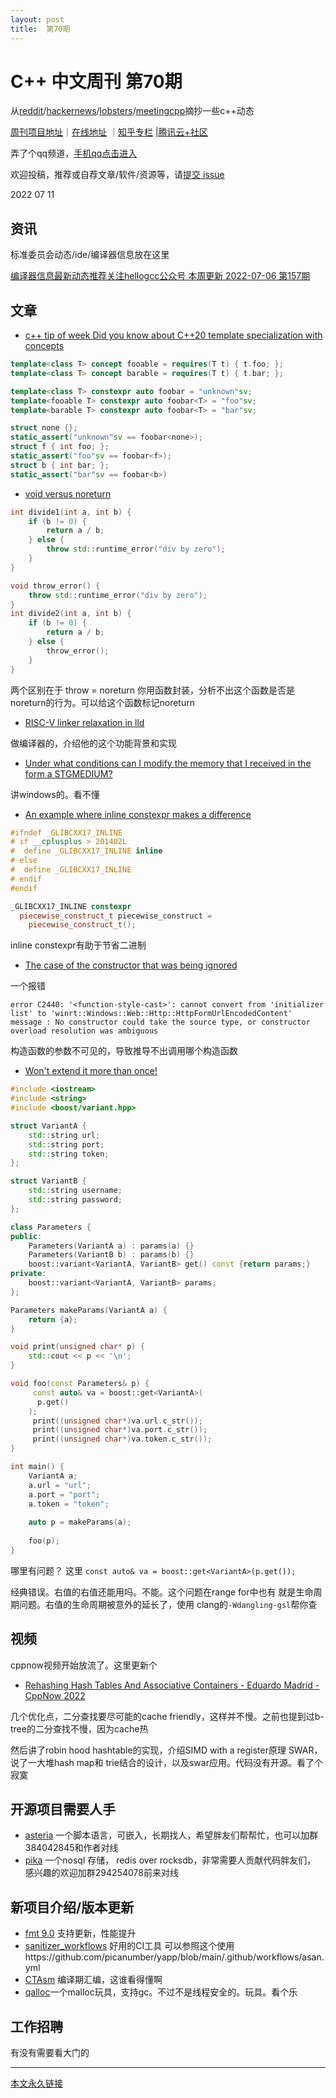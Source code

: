 ```yaml
---
layout: post
title:  第70期
---
```

# C++ 中文周刊 第70期

从[reddit](https://www.reddit.com/r/cpp/)/[hackernews](https://news.ycombinator.com/)/[lobsters](https://lobste.rs/)/[meetingcpp](https://www.meetingcpp.com/blog/blogroll/items/Meeting-Cpp-Blogroll-336.html)摘抄一些c++动态

[周刊项目地址](https://github.com/wanghenshui/cppweeklynews)｜[在线地址](https://wanghenshui.github.io/cppweeklynews/) ｜[知乎专栏](https://www.zhihu.com/column/jieyaren) |[腾讯云+社区](https://cloud.tencent.com/developer/column/92884)

弄了个qq频道，[手机qq点击进入](https://qun.qq.com/qqweb/qunpro/share?_wv=3&_wwv=128&inviteCode=xzjHQ&from=246610&biz=ka)

欢迎投稿，推荐或自荐文章/软件/资源等，请[提交 issue](https://github.com/wanghenshui/cppweeklynews/issues)

2022 07 11

## 资讯

标准委员会动态/ide/编译器信息放在这里

[编译器信息最新动态推荐关注hellogcc公众号 本周更新 2022-07-06 第157期](https://github.com/hellogcc/osdt-weekly/blob/master/weekly-2022/2022-07-06.md)

## 文章

- [c++ tip of week Did you know about C++20 template specialization with concepts](https://github.com/QuantlabFinancial/cpp_tip_of_the_week/blob/master/285.md)

```cpp
template<class T> concept fooable = requires(T t) { t.foo; };
template<class T> concept barable = requires(T t) { t.bar; };

template<class T> constexpr auto foobar = "unknown"sv;
template<fooable T> constexpr auto foobar<T> = "foo"sv;
template<barable T> constexpr auto foobar<T> = "bar"sv;

struct none {};
static_assert("unknown"sv == foobar<none>);
struct f { int foo; };
static_assert("foo"sv == foobar<f>);
struct b { int bar; };
static_assert("bar"sv == foobar<b>)
```

- [void versus noreturn](https://quuxplusone.github.io/blog/2022/06/29/that-undiscovered-country/)

```cpp
int divide1(int a, int b) {
    if (b != 0) {
        return a / b;
    } else {
        throw std::runtime_error("div by zero");
    }
}

void throw_error() {
    throw std::runtime_error("div by zero");
}
int divide2(int a, int b) {
    if (b != 0) {
        return a / b;
    } else {
        throw_error();
    }
}
```

两个区别在于 throw = noreturn 你用函数封装，分析不出这个函数是否是noreturn的行为。可以给这个函数标记noreturn

- [RISC-V linker relaxation in lld ](https://maskray.me/blog/2022-07-10-riscv-linker-relaxation-in-lld)

做编译器的，介绍他的这个功能背景和实现

- [Under what conditions can I modify the memory that I received in the form a STGMEDIUM?](https://devblogs.microsoft.com/oldnewthing/20220701-00/?p=106817)

讲windows的。看不懂

- [An example where inline constexpr makes a difference](https://quuxplusone.github.io/blog/2022/07/08/inline-constexpr/)

```cpp
#ifndef _GLIBCXX17_INLINE
# if __cplusplus > 201402L
#  define _GLIBCXX17_INLINE inline
# else
#  define _GLIBCXX17_INLINE
# endif
#endif

_GLIBCXX17_INLINE constexpr
  piecewise_construct_t piecewise_construct =
    piecewise_construct_t();
```

inline constexpr有助于节省二进制

- [The case of the constructor that was being ignored](https://devblogs.microsoft.com/oldnewthing/20220704-00/?p=106828)

一个报错

```
error C2440: '<function-style-cast>': cannot convert from 'initializer list' to 'winrt::Windows::Web::Http::HttpFormUrlEncodedContent'
message : No constructor could take the source type, or constructor overload resolution was ambiguous
```

构造函数的参数不可见的，导致推导不出调用哪个构造函数

- [Won&#39;t extend it more than once!](https://www.sandordargo.com/blog/2022/07/06/lifetime-extension-bughunt)

```cpp
#include <iostream>
#include <string>
#include <boost/variant.hpp>

struct VariantA {
    std::string url;
    std::string port;
    std::string token;
};

struct VariantB {
    std::string username;
    std::string password;
};

class Parameters {
public:
    Parameters(VariantA a) : params(a) {}
    Parameters(VariantB b) : params(b) {}
    boost::variant<VariantA, VariantB> get() const {return params;}
private:
    boost::variant<VariantA, VariantB> params;
};

Parameters makeParams(VariantA a) {
    return {a};
}

void print(unsigned char* p) {
    std::cout << p << '\n';
}

void foo(const Parameters& p) {
     const auto& va = boost::get<VariantA>(
      p.get()
    );
     print((unsigned char*)va.url.c_str());
     print((unsigned char*)va.port.c_str());
     print((unsigned char*)va.token.c_str());
}

int main() {
    VariantA a;
    a.url = "url";
    a.port = "port";
    a.token = "token";
  
    auto p = makeParams(a);
  
    foo(p);
}
```

哪里有问题？ 这里 `const auto& va = boost::get<VariantA>(p.get());`

经典错误。右值的右值还能用吗。不能。这个问题在range for中也有
就是生命周期问题。右值的生命周期被意外的延长了，使用 clang的`-Wdangling-gsl`帮你查

## 视频

cppnow视频开始放流了。这里更新个

- [Rehashing Hash Tables And Associative Containers - Eduardo Madrid - CppNow 2022](https://www.youtube.com/watch?v=B4VxpvFX9YY&list=PL_AKIMJc4roVsG8SAQ0jpihpFrgOCZbtB&index=9)

几个优化点，二分查找要尽可能的cache friendly，这样并不慢。之前也提到过b-tree的二分查找不慢，因为cache热

然后讲了robin hood hashtable的实现，介绍SIMD with a register原理 SWAR，说了一大堆hash map和 trie结合的设计，以及swar应用。代码没有开源。看了个寂寞

## 开源项目需要人手

- [asteria](https://github.com/lhmouse/asteria) 一个脚本语言，可嵌入，长期找人，希望胖友们帮帮忙，也可以加群384042845和作者对线
- [pika](https://github.com/OpenAtomFoundation/pika) 一个nosql 存储， redis over rocksdb，非常需要人贡献代码胖友们， 感兴趣的欢迎加群294254078前来对线

## 新项目介绍/版本更新

- [fmt 9.0](https://github.com/fmtlib/fmt/releases/tag/9.0.0) 支持更新，性能提升
- [sanitizer_workflows](https://github.com/picanumber/sanitizer_workflows) 好用的CI工具 可以参照这个使用https://github.com/picanumber/yapp/blob/main/.github/workflows/asan.yml
- [CTAsm](https://github.com/garc0/CTAsm) 编译期汇编，这谁看得懂啊
- [qalloc](https://github.com/yusing/qalloc)一个malloc玩具，支持gc。不过不是线程安全的。玩具。看个乐

## 工作招聘

有没有需要看大门的

---



[本文永久链接](https://wanghenshui.github.io/cppweeklynews/posts/070.html)
